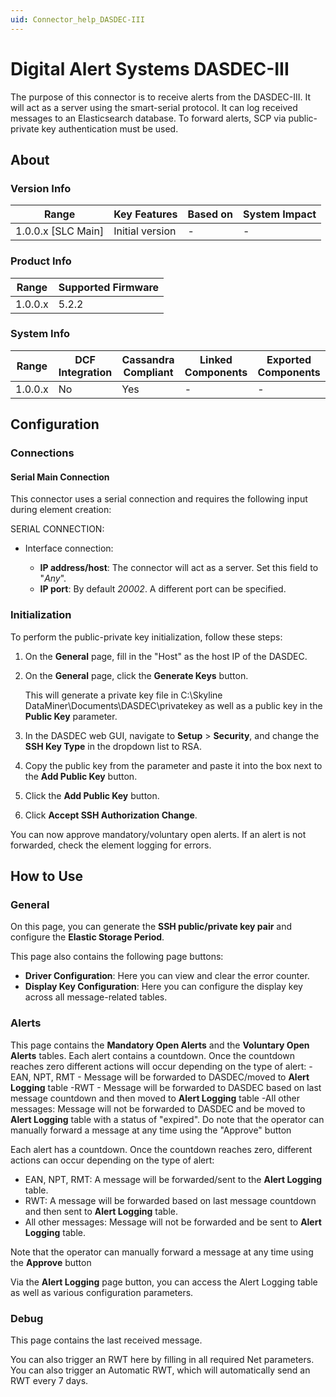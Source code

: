 ```yaml
---
uid: Connector_help_DASDEC-III
---
```



# Digital Alert Systems DASDEC-III

The purpose of this connector is to receive alerts from the DASDEC-III. It will act as a server using the smart-serial protocol. It can log received messages to an Elasticsearch database. To forward alerts, SCP via public-private key authentication must be used.

## About

### Version Info

| Range                | Key Features     | Based on     | System Impact     |
|----------------------|------------------|--------------|-------------------|
| 1.0.0.x [SLC Main]   | Initial version  | -            | -                 |

### Product Info

| Range     | Supported Firmware     |
|-----------|------------------------|
| 1.0.0.x   | 5.2.2                  |

### System Info

| Range     | DCF Integration     | Cassandra Compliant     | Linked Components     | Exported Components     |
|-----------|---------------------|-------------------------|-----------------------|-------------------------|
| 1.0.0.x   | No                  | Yes                     | -                     | -                       |

## Configuration

### Connections

#### Serial Main Connection

This connector uses a serial connection and requires the following input during element creation:

SERIAL CONNECTION:

- Interface connection:

  - **IP address/host**: The connector will act as a server. Set this field to "*Any*".
  - **IP port**: By default *20002*. A different port can be specified.

### Initialization

To perform the public-private key initialization, follow these steps:

1. On the **General** page, fill in the "Host" as the host IP of the DASDEC.

1. On the **General** page, click the **Generate Keys** button.

   This will generate a private key file in C:\Skyline DataMiner\Documents\\DASDEC\privatekey as well as a public key in the **Public Key** parameter.

1. In the DASDEC web GUI, navigate to **Setup** > **Security**, and change the **SSH Key Type** in the dropdown list to RSA.

1. Copy the public key from the parameter and paste it into the box next to the **Add Public Key** button.

1. Click the **Add Public Key** button.

1. Click **Accept SSH Authorization Change**.

You can now approve mandatory/voluntary open alerts. If an alert is not forwarded, check the element logging for errors.

## How to Use

### General

On this page, you can generate the **SSH public/private key pair** and configure the **Elastic Storage Period**.

This page also contains the following page buttons:

- **Driver Configuration**: Here you can view and clear the error counter.
- **Display Key Configuration**: Here you can configure the display key across all message-related tables.

### Alerts

This page contains the **Mandatory Open Alerts** and the **Voluntary Open Alerts** tables. Each alert contains a countdown. Once the countdown reaches zero different actions will occur depending on the type of alert:
-EAN, NPT, RMT - Message will be forwarded to DASDEC/moved to **Alert Logging** table
-RWT - Message will be forwarded to DASDEC based on last message countdown and then moved to **Alert Logging** table
-All other messages: Message will not be forwarded to DASDEC and be moved to **Alert Logging** table with a status of "expired".
Do note that the operator can manually forward a message at any time using the "Approve" button

Each alert has a countdown. Once the countdown reaches zero, different actions can occur depending on the type of alert:

- EAN, NPT, RMT: A message will be forwarded/sent to the **Alert Logging** table.
- RWT: A message will be forwarded based on last message countdown and then sent to **Alert Logging** table.
- All other messages: Message will not be forwarded and be sent to **Alert Logging** table.

Note that the operator can manually forward a message at any time using the **Approve** button

Via the  **Alert Logging** page button, you can access the Alert Logging table as well as various configuration parameters.

### Debug

This page contains the last received message.

You can also trigger an RWT here by filling in all required Net parameters. You can also trigger an Automatic RWT, which will automatically send an RWT every 7 days.
